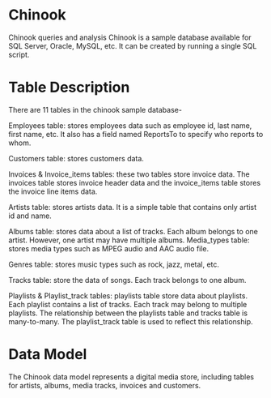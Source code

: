 # Chinook
Chinook queries and analysis
Chinook is a sample database available for SQL Server, Oracle, MySQL, etc. It can be created by running a single SQL script.

# Table Description
There are 11 tables in the chinook sample database-

Employees table: stores employees data such as employee id, last name, first name, etc. It also has a field named ReportsTo to specify who reports to whom.

Customers table: stores customers data.

 Invoices & Invoice_items tables: these two tables store invoice data. The invoices table stores invoice header data and the invoice_items table stores the invoice line items data.
 
 Artists table: stores artists data. It is a simple table that contains only artist id and name.
 
 Albums table: stores data about a list of tracks. Each album belongs to one artist. However, one artist may have multiple albums.
 Media_types table: stores media types such as MPEG audio and AAC audio file.
 
 Genres table: stores music types such as rock, jazz, metal, etc.
 
Tracks table: store the data of songs. Each track belongs to one album.

 Playlists & Playlist_track tables: playlists table store data about playlists. Each playlist contains a list of tracks. Each track may belong to multiple playlists. The relationship between the playlists table and tracks table is many-to-many. The playlist_track table is used to reflect this relationship.
 
# Data Model
The Chinook data model represents a digital media store, including tables for artists, albums, media tracks, invoices and customers.
